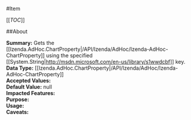 #Item

[[_TOC_]]

##About

**Summary:** Gets the [[Izenda.AdHoc.ChartProperty|/API/Izenda/AdHoc/Izenda-AdHoc-ChartProperty]] using the specified [[System.String|http://msdn.microsoft.com/en-us/library/s1wwdcbf]] key.  
**Data Type:** [[Izenda.AdHoc.ChartProperty|/API/Izenda/AdHoc/Izenda-AdHoc-ChartProperty]]  
**Accepted Values:**   
**Default Value:** null  
**Impacted Features:**   
**Purpose:**   
**Usage:**   
**Caveats:**   


